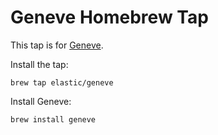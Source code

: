 # Geneve Homebrew Tap

This tap is for [Geneve](https://github.com/elastic/geneve).

Install the tap:

    brew tap elastic/geneve

Install Geneve:

    brew install geneve
